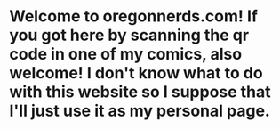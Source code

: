 # Welcome to oregonnerds.com! If you got here by scanning the qr code in one of my comics, also welcome! I don't know what to do with this website so I suppose that I'll just use it as my personal page.
